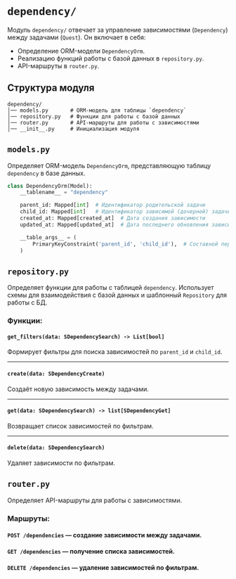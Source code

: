 # `dependency/`

Модуль `dependency/` отвечает за управление зависимостями (`Dependency`) между задачами (`Quest`). Он включает в себя:
- Определение ORM-модели `DependencyOrm`.
- Реализацию функций работы с базой данных в `repository.py`.
- API-маршруты в `router.py`.

## Структура модуля

```
dependency/
│── models.py       # ORM-модель для таблицы `dependency`
│── repository.py   # Функции для работы с базой данных
│── router.py       # API-маршруты для работы с зависимостями
│── __init__.py     # Инициализация модуля
```

## `models.py`

Определяет ORM-модель `DependencyOrm`, представляющую таблицу `dependency` в базе данных.

```python
class DependencyOrm(Model):
    __tablename__ = "dependency"

    parent_id: Mapped[int]  # Идентификатор родительской задачи
    child_id: Mapped[int]   # Идентификатор зависимой (дочерней) задачи
    created_at: Mapped[created_at]  # Дата создания зависимости
    updated_at: Mapped[updated_at]  # Дата последнего обновления зависимости

    __table_args__ = (
        PrimaryKeyConstraint('parent_id', 'child_id'),  # Составной первичный ключ
    )
```

## `repository.py`

Определяет функции для работы с таблицей `dependency`. Использует схемы для взаимодействия с базой данных и шаблонный `Repository` для работы с БД.

### **Функции:**

#### **`get_filters(data: SDependencySearch) -> List[bool]`**
Формирует фильтры для поиска зависимостей по `parent_id` и `child_id`.

---

#### **`create(data: SDependencyCreate)`**
Создаёт новую зависимость между задачами.

---

#### **`get(data: SDependencySearch) -> list[SDependencyGet]`**
Возвращает список зависимостей по фильтрам.

---

#### **`delete(data: SDependencySearch)`**
Удаляет зависимости по фильтрам.

## `router.py`

Определяет API-маршруты для работы с зависимостями.

### **Маршруты:**
#### **`POST /dependencies`** — создание зависимости между задачами.
#### **`GET /dependencies`** — получение списка зависимостей.
#### **`DELETE /dependencies`** — удаление зависимостей по фильтрам.

